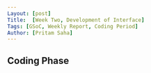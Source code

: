 ```yaml
---
Layout: [post]
Title:  [Week Two, Development of Interface]
Tags: [GSoC, Weekly Report, Coding Period]
Author: [Pritam Saha]
---
```

## Coding Phase
